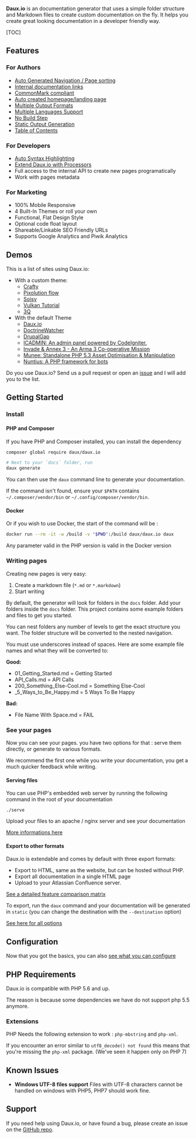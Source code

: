 **Daux.io** is an documentation generator that uses a simple folder structure and Markdown files to create custom documentation on the fly. It helps you create great looking documentation in a developer friendly way.

[TOC]

## Features

### For Authors

* [Auto Generated Navigation / Page sorting](01_Features/Navigation_and_Sorting.md)
* [Internal documentation links](01_Features/Internal_links.md)
* [CommonMark compliant](01_Features/CommonMark_compliant.md)
* [Auto created homepage/landing page](01_Features/Landing_page.md)
* [Multiple Output Formats](01_Features/Multiple_Output_Formats.md)
* [Multiple Languages Support](01_Features/Multilanguage.md)
* [No Build Step](01_Features/Live_mode.md)
* [Static Output Generation](01_Features/Static_Site_Generation.md)
* [Table of Contents](01_Features/Table_of_contents.md)

### For Developers

* [Auto Syntax Highlighting](01_Features/Auto_Syntax_Highlight.md)
* [Extend Daux.io with Processors](01_For_Developers/Creating_a_Processor.md)
* Full access to the internal API to create new pages programatically
* Work with pages metadata

### For Marketing

* 100% Mobile Responsive
* 4 Built-In Themes or roll your own
* Functional, Flat Design Style
* Optional code float layout
* Shareable/Linkable SEO Friendly URLs
* Supports Google Analytics and Piwik Analytics

## Demos

This is a list of sites using Daux.io:

- With a custom theme:
    * [Crafty](https://swissquote.github.io/crafty)	
    * [Pixolution flow](https://docs.pixolution.org)
	* [Soisy](https://doc.soisy.it/)
    * [Vulkan Tutorial](https://vulkan-tutorial.com)
    * [3Q](https://docs.3q.video/)
- With the default Theme
    * [Daux.io](https://daux.io/)
	* [DoctrineWatcher](https://dsentker.github.io/WatcherDocumentation/)
	* [DrupalGap](http://docs.drupalgap.org/8/)
    * [ICADMIN: An admin panel powered by CodeIgniter.](http://istocode.com/shared/ic-admin/)
    * [Invade & Annex 3 - An Arma 3 Co-operative Mission](http://ia3.ahoyworld.co.uk/)
    * [Munee: Standalone PHP 5.3 Asset Optimisation & Manipulation](http://mun.ee)
    * [Nuntius: A PHP framework for bots](https://roysegall.github.io/nuntius-bot/)

Do you use Daux.io? Send us a pull request or open an [issue](https://github.com/dauxio/daux.io/issues) and I will add you to the list.

## Getting Started

### Install

#### PHP and Composer

If you have PHP and Composer installed, you can install the dependency

```bash
composer global require daux/daux.io

# Next to your `docs` folder, run
daux generate
```

You can then use the `daux` command line to generate your documentation.

If the command isn't found, ensure your `$PATH` contains `~/.composer/vendor/bin` or `~/.config/composer/vendor/bin`.

#### Docker

Or if you wish to use Docker, the start of the command will be :

```bash
docker run --rm -it -w /build -v "$PWD":/build daux/daux.io daux
```

Any parameter valid in the PHP version is valid in the Docker version


### Writing pages

Creating new pages is very easy:
1. Create a markdown file (`*.md` or `*.markdown`)
2. Start writing

By default, the generator will look for folders in the `docs` folder.
Add your folders inside the `docs` folder. This project contains some example folders and files to get you started.

You can nest folders any number of levels to get the exact structure you want.
The folder structure will be converted to the nested navigation.

You must use underscores instead of spaces. Here are some example file names and what they will be converted to:

**Good:**

* 01_Getting_Started.md = Getting Started
* API_Calls.md = API Calls
* 200_Something_Else-Cool.md = Something Else-Cool
* _5_Ways_to_Be_Happy.md = 5 Ways To Be Happy

**Bad:**

* File Name With Space.md = FAIL

### See your pages

Now you can see your pages. you have two options for that : serve them directly, or generate to various formats.

We recommend the first one while you write your documentation, you get a much quicker feedback while writing.

#### Serving files

You can use PHP's embedded web server by running the following command in the root of your documentation

```
./serve
```

Upload your files to an apache / nginx server and see your documentation

[More informations here](01_Features/Live_mode.md)

#### Export to other formats

Daux.io is extendable and comes by default with three export formats:

- Export to HTML, same as the website, but can be hosted without PHP.
- Export all documentation in a single HTML page
- Upload to your Atlassian Confluence server.

[See a detailed feature comparison matrix](01_Features/Multiple_Output_Formats.md)

To export, run the `daux` command and your documentation will be generated in `static` (you can change the destination with the `--destination` option)

[See here for all options](01_Features/Static_Site_Generation.md)

## Configuration

Now that you got the basics, you can also [see what you can configure](05_Configuration/_index.md)

## PHP Requirements

Daux.io is compatible with PHP 5.6 and up.

The reason is because some dependencies we have do not support php 5.5 anymore.

### Extensions

PHP Needs the following extension to work : `php-mbstring` and `php-xml`.

If you encounter an error similar to `utf8_decode() not found` this means that you're missing the `php-xml` package. (We've seen it happen only on PHP 7)

## Known Issues

- __Windows UTF-8 files support__ Files with UTF-8 characters cannot be handled on windows with PHP5, PHP7 should work fine.


## Support

If you need help using Daux.io, or have found a bug, please create an issue on the <a href="https://github.com/dauxio/daux.io/issues" target="_blank">GitHub repo</a>.
